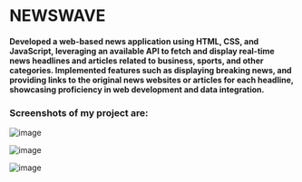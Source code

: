 # NEWSWAVE

####  Developed a web-based news application using HTML, CSS, and JavaScript, leveraging an available API to fetch and display real-time news headlines and articles related to business, sports, and other categories. Implemented features such as displaying breaking news, and providing links to the original news websites or articles for each headline, showcasing proficiency in web development and data integration.


### Screenshots of my project are: 

![image](https://user-images.githubusercontent.com/87199402/234858329-eb2e6486-f129-403d-9334-52d9310de47f.png)

![image](https://user-images.githubusercontent.com/87199402/234858491-a51cc8cc-060b-4716-af41-224cd89ca5a2.png)

![image](https://user-images.githubusercontent.com/87199402/234858546-4081bc7b-de2d-4524-a465-3e4b10a50ad9.png)

